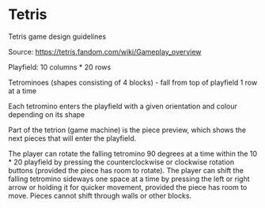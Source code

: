 # Tetris

Tetris game design guidelines

Source: https://tetris.fandom.com/wiki/Gameplay_overview

Playfield: 10 columns * 20 rows

Tetrominoes (shapes consisting of 4 blocks) - fall from top of playfield 1 row at a time

Each tetromino enters the playfield with a given orientation and colour depending on its shape

Part of the tetrion (game machine) is the piece preview, which shows the next pieces that will enter the playfield.

The player can rotate the falling tetromino 90 degrees at a time within the 10 * 20 playfield by pressing the counterclockwise or clockwise rotation buttons (provided the piece has room to rotate). The player can shift the falling tetromino sideways one space at a time by pressing the left or right arrow or holding it for quicker movement, provided the piece has room to move. Pieces cannot shift through walls or other blocks.




